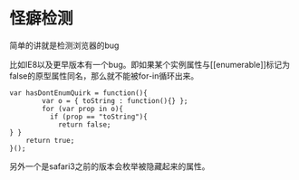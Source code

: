 # 怪癖检测

简单的讲就是检测浏览器的bug

比如IE8以及更早版本有一个bug。即如果某个实例属性与\[\[enumerable\]\]标记为false的原型属性同名，那么就不能被for-in循环出来。

```
var hasDontEnumQuirk = function(){
        var o = { toString : function(){} };
        for (var prop in o){
          if (prop == "toString"){
            return false;
} }
    return true;
}();
```

另外一个是safari3之前的版本会枚举被隐藏起来的属性。



